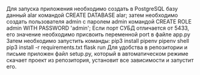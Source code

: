 Для запуска приложения необходимо создать в PostgreSQL базу данный alar командой CREATE DATABASE alar; затем необходимо создать пользователя admin с паролем admin командой CREATE ROLE admin WITH PASSWORD 'admin';
Если порт СУБД отличается от 5433, его значение необходимо присвоить переменной port в файле app.py
Затем необходимо запустить команды:
pip3 install pipenv
pipenv shell
pip3 install -r requirements.txt
flask run
Для удобства в репозитории и письме приложен файл setup.py, который в автоматическом режиме скачает проект из репозитория, установит все зависимости и запустит его.
